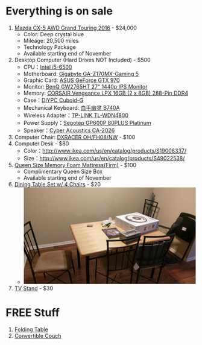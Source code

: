 # Everything is on sale

1. [Mazda CX-5 AWD Grand Touring 2016](images/2016_CX-5_Features_Specs.pdf) - $24,000
    - Color: Deep crystal blue
    - Mileage: 20,500 miles
    - Technology Package
    - Available starting end of November
1. Desktop Computer (Hard Drives NOT Included) - $500
    - CPU：[Intel i5-6500](https://www.newegg.com/Product/Product.aspx?Item=N82E16819117563&cm_re=intel_i5-6500-_-19-117-563-_-Product)
    - Motherboard: [Gigabyte GA-Z170MX-Gaming 5](https://www.newegg.com/Product/Product.aspx?Item=9SIAD6H6K28103&cm_re=gigabyte_z170mx-_-9SIAD6H6K28103-_-Product)
    - Graphic Card: [ASUS GeForce GTX 970](https://www.newegg.com/Product/Product.aspx?Item=N82E16814121926)
    - Monitor: [BenQ GW2765HT 27" 1440p IPS Monitor](https://www.newegg.com/Product/Product.aspx?Item=N82E16824014383&cm_re=benq_gw2765ht-_-24-014-383-_-Product)
    - Memory: [CORSAIR Vengeance LPX 16GB (2 x 8GB) 288-Pin DDR4](https://www.newegg.com/Product/Product.aspx?Item=N82E16820233832)
    - Case：[DIYPC Cuboid-G](http://www.mydiypcusa.com/products/cuboid-g.html)
    - Mechanical Keyboard: [血手幽灵 B740A](https://www.bloody.cn/product.php?pid=11&id=112)
    - Wireless Adapter：[TP-LINK TL-WDN4800](https://www.newegg.com/Product/Product.aspx?Item=9SIA4RE5N65038&cm_re=tplink_wireless_adapter-_-0XM-001R-000A6-_-Product)
    - Power Supply：[Segotep GP600P 80PLUS Platinum](http://en.segotep.cn/product_show.aspx?id=80&action=Specifications#dark)
    - Speaker：[Cyber Acoustics CA-2026](https://www.newegg.com/Product/Product.aspx?Item=N82E16836150102)
1. Computer Chair: [DXRACER OH/FH08/NW](https://www.dxracer.com/us/en-us/product/1/gaming_chairs/formula_series/oh-fh08-nw/) - $100
1. Computer Desk - $80
    - Color：http://www.ikea.com/us/en/catalog/products/S19006337/
    - Size：http://www.ikea.com/us/en/catalog/products/S49022538/
1. [Queen Size Memory Foam Mattress(Firm)](http://www.ikea.com/us/en/catalog/products/70272403/) - $100
    - Complimentary Queen Size Box
    - Available starting end of November
1. [Dining Table Set w/ 4 Chairs](https://www.walmart.com/ip/Mainstays-5-Piece-Dining-Set-Multiple-Colors/15063497) - $20
    - ![image](images/dining_table.png)
1. [TV Stand](https://www.walmart.com/ip/Whalen-3-in-1-Black-TV-Console-for-TVs-up-to-70-Black-Glass-Shelves/27830982) - $30

# FREE Stuff
1. [Folding Table](https://www.walmart.com/ip/Lifetime-4-Adjustable-Folding-Table-White-Granite/20690048)
1. [Convertible Couch](https://www.walmart.com/ip/Mainstays-Black-Metal-Arm-Futon-with-Full-Size-Mattress/45732681?action=product_interest&action_type=title&beacon_version=1.0.2&bucket_id=irsbucketdefault&client_guid=6d287344-c7ba-4974-347d-6883aa1a5bcf&config_id=2&customer_id_enc&findingMethod=p13n&guid=6d287344-c7ba-4974-347d-6883aa1a5bcf&item_id=45732681&parent_anchor_item_id=128746038&parent_item_id=128746038&placement_id=irs-2-m2&reporter=recommendations&source=new_site&strategy=PWVAV&visitor_id=R7Yzqud91ULOkLS70WKhEs)